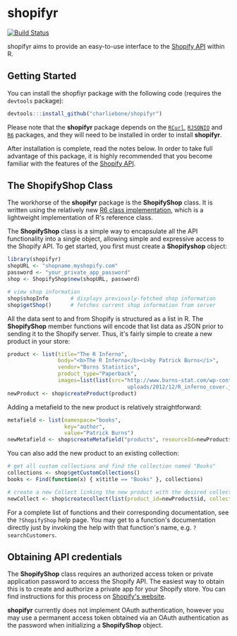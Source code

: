 # shopifyr

[![Build Status](https://travis-ci.org/charliebone/shopifyr.png)](https://travis-ci.org/charliebone/shopifyr)

shopifyr aims to provide an easy-to-use interface to the [Shopify API](http://api.shopify.com/) within R. 

## Getting Started

You can install the shopfiyr package with the following code (requires the `devtools` package):

```R
devtools:::install_github("charliebone/shopifyr")
```

Please note that the **shopifyr** package depends on the [`RCurl`](http://cran.r-project.org/web/packages/RCurl/), [`RJSONIO`](http://cran.r-project.org/web/packages/RJSONIO/) and [`R6`](https://github.com/wch/R6) packages, and they will need to be installed in order to install **shopifyr**.

After installation is complete, read the notes below. In order to take full advantage of this package, it is highly recommended that you become familiar with the features of the [Shopify API](http://api.shopify.com/). 

## The ShopifyShop Class
The workhorse of the **shopifyr** package is the **ShopifyShop** class. It is written using the relatively new [R6 class implementation](https://github.com/wch/R6), which is a lightweight implementation of R's reference class. 

The **ShopifyShop** class is a simple way to encapsulate all the API functionality into a single object, allowing simple and expressive access to the Shopify API. To get started, you first must create a **Shopifyshop** object:

```R
library(shopifyr)
shopURL <- "shopname.myshopify.com"
password <- "your_private_app_password"
shop <- ShopifyShop$new(shopURL, password)

# view shop information
shop$shopInfo       # displays previously-fetched shop information
shop$getShop()      # fetches current shop information from server
```

All the data sent to and from Shopify is structured as a list in R. The **ShopifyShop** member functions will encode that list data as JSON prior to sending it to the Shopify server. Thus, it's fairly simple to create a new product in your store:

```R
product <- list(title="The R Inferno",
                body="<b>The R Inferno</b><i>by Patrick Burns</i>",
                vendor="Burns Statistics",
                product_type="Paperback",
                images=list(list(src="http://www.burns-stat.com/wp-content/
                                      uploads/2012/12/R_inferno_cover.jpg")))
newProduct <- shop$createProduct(product)
```

Adding a metafield to the new product is relatively straightforward:

```R
metafield <- list(namespace="books",
                  key="author",
                  value="Patrick Burns")
newMetafield <- shop$createMetafield("products", resourceId=newProduct$id, metafield=metafield)
```

You can also add the new product to an existing collection:
    
```R
# get all custom collections and find the collection named "Books"
collections <- shop$getCustomCollections()
books <- Find(function(x) { x$title == "Books" }, collections)

# create a new Collect linking the new product with the desired collection
newCollect <- shop$createcollect(list(product_id=newProduct$id, collection_id=books$id))

```

For a complete list of functions and their corresponding documentation, see the `?ShopifyShop` help page. You may get to a function's documentation directly just by invoking the help with that function's name, e.g. `?searchCustomers`.

## Obtaining API credentials
The **ShopifyShop** class requires an authorized access token or private application password to access the Shopify API. The easiest way to obtain this is to create and authorize a private app for your Shopify store. You can find instructions for this process on [Shopify's website](http://docs.shopify.com/api/tutorials/creating-a-private-app). 

**shopifyr** currently does not implement OAuth authentication, however you may use a permanent access token obtained via an OAuth authentication as the password when initializing a **ShopifyShop** object.
